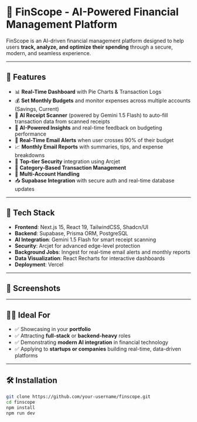 # 💸 FinScope - AI-Powered Financial Management Platform

FinScope is an AI-driven financial management platform designed to help users **track, analyze, and optimize their spending** through a secure, modern, and seamless experience.

---

## 🚀 Features

- 📊 **Real-Time Dashboard** with Pie Charts & Transaction Logs
- 💰 **Set Monthly Budgets** and monitor expenses across multiple accounts (Savings, Current)
- 🧾 **AI Receipt Scanner** (powered by Gemini 1.5 Flash) to auto-fill transaction data from scanned receipts
- 🧠 **AI-Powered Insights** and real-time feedback on budgeting performance
- 📧 **Real-Time Email Alerts** when user crosses 90% of their budget
- 📈 **Monthly Email Reports** with summaries, tips, and expense breakdowns
- 🔐 **Top-tier Security** integration using Arcjet
- 🧩 **Category-Based Transaction Management**
- 👥 **Multi-Account Handling**
- 📥 **Supabase Integration** with secure auth and real-time database updates

---

## 🧠 Tech Stack

- **Frontend**: Next.js 15, React 19, TailwindCSS, Shadcn/UI
- **Backend**: Supabase, Prisma ORM, PostgreSQL
- **AI Integration**: Gemini 1.5 Flash for smart receipt scanning
- **Security**: Arcjet for advanced edge-level protection
- **Background Jobs**: Inngest for real-time email alerts and monthly reports
- **Data Visualization**: React Recharts for interactive dashboards
- **Deployment**: Vercel

---

## 📸 Screenshots

> 

---

## 🧑‍💼 Ideal For

- ✅ Showcasing in your **portfolio**
- ✅ Attracting **full-stack** or **backend-heavy** roles
- ✅ Demonstrating **modern AI integration** in financial technology
- ✅ Applying to **startups or companies** building real-time, data-driven platforms

---

## 🛠️ Installation

```bash
git clone https://github.com/your-username/finscope.git
cd finscope
npm install
npm run dev
